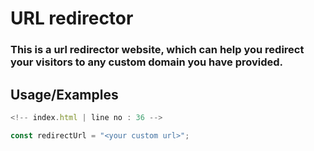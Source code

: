 # URL redirector
### This is a url redirector website, which can help you redirect your visitors to any custom domain you have provided.


## Usage/Examples

```javascript
<!-- index.html | line no : 36 -->

const redirectUrl = "<your custom url>";
```

